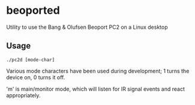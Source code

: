 # beoported
Utility to use the Bang &amp; Olufsen Beoport PC2 on a Linux desktop

## Usage

`./pc2d [mode-char]`

Various mode characters have been used during development; 1 turns the device on, 0 turns it off.

'm' is main/monitor mode, which will listen for IR signal events and react appropriately.
